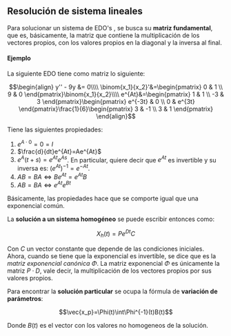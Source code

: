 
## Resolución de sistema lineales

Para solucionar un sistema de EDO's , se busca su **matriz fundamental**, que es, básicamente, la matriz que contiene la multiplicación de los vectores propios, con los valores propios en la diagonal y la inversa al final. 

#### Ejemplo 

La siguiente EDO tiene como matriz lo siguiente: 

$$\begin{align}
y'' - 9y &= 0\\\\
\binom{x_1}{x_2}'&=\begin{pmatrix}
0 & 1 \\
9 & 0
\end{pmatrix}\binom{x_1}{x_2}\\\\
e^{At}&=\begin{pmatrix}
1 & 1 \\
-3 & 3
\end{pmatrix}\begin{pmatrix}
e^{-3t} & 0 \\
0 & e^{3t}
\end{pmatrix}\frac{1}{6}\begin{pmatrix}
3 & -1 \\
3 & 1
\end{pmatrix}
\end{align}$$

Tiene las siguientes propiedades: 

1. $e^{A\cdot 0}=0=I$
2. $\frac{d}{dt}e^{At}=Ae^{At}$ 
3. $e^{A}(t+s)=e^{At}e^{As}$. En particular, quiere decir que $e^{At}$ es invertible y su inversa es: $(e^{At})^{-1}=e^{-At}$.
4. $AB=BA\iff Be^{At}=e^{At}B$
5. $AB=BA\iff e^{At}e^{Bt}$

Básicamente, las propiedades hace que se comporte igual que una exponencial común. 

La **solución a un sistema homogéneo** se puede escribir entonces como: 

$$X_h(t)=Pe^{Dt}C$$

Con $C$ un vector constante que depende de las condiciones iniciales. Ahora, cuando se tiene que la exponencial es invertible, se dice que es la *matriz exponencial canónica* $\Phi$. La matriz exponencial $\Phi$ es únicamente la matriz $P\cdot D$, vale decir, la multiplicación de los vectores propios por sus valores propios.  

Para encontrar la **solución particular** se ocupa la fórmula de **variación de parámetros**: 

$$\vec{x_p}=\Phi(t)\int\Phi^{-1}(t)B(t)$$

Donde $B(t)$ es el vector con los valores no homogeneos de la solución. 